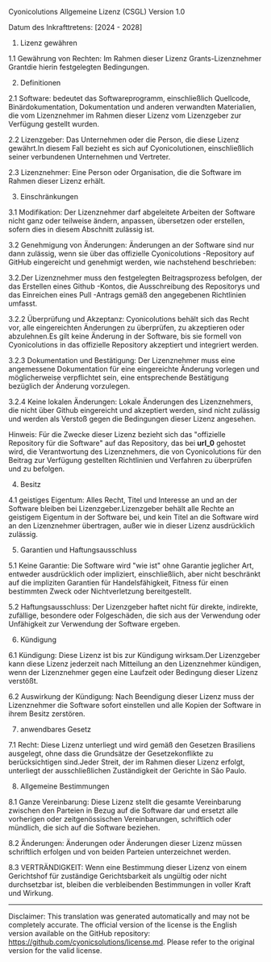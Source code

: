 Cyonicolutions Allgemeine Lizenz (CSGL)
Version 1.0

Datum des Inkrafttretens: [2024 - 2028]

1. Lizenz gewähren

1.1 Gewährung von Rechten: Im Rahmen dieser Lizenz Grants-Lizenznehmer Grantdie hierin festgelegten Bedingungen.

2. Definitionen

2.1 Software: bedeutet das Softwareprogramm, einschließlich Quellcode, Binärdokumentation, Dokumentation und anderen verwandten Materialien, die vom Lizenznehmer im Rahmen dieser Lizenz vom Lizenzgeber zur Verfügung gestellt wurden.

2.2 Lizenzgeber: Das Unternehmen oder die Person, die diese Lizenz gewährt.In diesem Fall bezieht es sich auf Cyonicolutionen, einschließlich seiner verbundenen Unternehmen und Vertreter.

2.3 Lizenznehmer: Eine Person oder Organisation, die die Software im Rahmen dieser Lizenz erhält.

3. Einschränkungen

3.1 Modifikation: Der Lizenznehmer darf abgeleitete Arbeiten der Software nicht ganz oder teilweise ändern, anpassen, übersetzen oder erstellen, sofern dies in diesem Abschnitt zulässig ist.

3.2 Genehmigung von Änderungen: Änderungen an der Software sind nur dann zulässig, wenn sie über das offizielle Cyonicolutions -Repository auf GitHub eingereicht und genehmigt werden, wie nachstehend beschrieben:

3.2.Der Lizenznehmer muss den festgelegten Beitragsprozess befolgen, der das Erstellen eines Github -Kontos, die Ausschreibung des Repositorys und das Einreichen eines Pull -Antrags gemäß den angegebenen Richtlinien umfasst.

3.2.2 Überprüfung und Akzeptanz: Cyonicolutions behält sich das Recht vor, alle eingereichten Änderungen zu überprüfen, zu akzeptieren oder abzulehnen.Es gilt keine Änderung in der Software, bis sie formell von Cyonicolutions in das offizielle Repository akzeptiert und integriert werden.

3.2.3 Dokumentation und Bestätigung: Der Lizenznehmer muss eine angemessene Dokumentation für eine eingereichte Änderung vorlegen und möglicherweise verpflichtet sein, eine entsprechende Bestätigung bezüglich der Änderung vorzulegen.

3.2.4 Keine lokalen Änderungen: Lokale Änderungen des Lizenznehmers, die nicht über Github eingereicht und akzeptiert werden, sind nicht zulässig und werden als Verstoß gegen die Bedingungen dieser Lizenz angesehen.

Hinweis: Für die Zwecke dieser Lizenz bezieht sich das "offizielle Repository für die Software" auf das Repository, das bei __url_0__ gehostet wird, die Verantwortung des Lizenznehmers, die von Cyonicolutions für den Beitrag zur Verfügung gestellten Richtlinien und Verfahren zu überprüfen und zu befolgen.

4. Besitz

4.1 geistiges Eigentum: Alles Recht, Titel und Interesse an und an der Software bleiben bei Lizenzgeber.Lizenzgeber behält alle Rechte an geistigem Eigentum in der Software bei, und kein Titel an die Software wird an den Lizenznehmer übertragen, außer wie in dieser Lizenz ausdrücklich zulässig.

5. Garantien und Haftungsausschluss

5.1 Keine Garantie: Die Software wird "wie ist" ohne Garantie jeglicher Art, entweder ausdrücklich oder impliziert, einschließlich, aber nicht beschränkt auf die impliziten Garantien für Handelsfähigkeit, Fitness für einen bestimmten Zweck oder Nichtverletzung bereitgestellt.

5.2 Haftungsausschluss: Der Lizenzgeber haftet nicht für direkte, indirekte, zufällige, besondere oder Folgeschäden, die sich aus der Verwendung oder Unfähigkeit zur Verwendung der Software ergeben.

6. Kündigung

6.1 Kündigung: Diese Lizenz ist bis zur Kündigung wirksam.Der Lizenzgeber kann diese Lizenz jederzeit nach Mitteilung an den Lizenznehmer kündigen, wenn der Lizenznehmer gegen eine Laufzeit oder Bedingung dieser Lizenz verstößt.

6.2 Auswirkung der Kündigung: Nach Beendigung dieser Lizenz muss der Lizenznehmer die Software sofort einstellen und alle Kopien der Software in ihrem Besitz zerstören.

7. anwendbares Gesetz

7.1 Recht: Diese Lizenz unterliegt und wird gemäß den Gesetzen Brasiliens ausgelegt, ohne dass die Grundsätze der Gesetzekonflikte zu berücksichtigen sind.Jeder Streit, der im Rahmen dieser Lizenz erfolgt, unterliegt der ausschließlichen Zuständigkeit der Gerichte in São Paulo.

8. Allgemeine Bestimmungen

8.1 Ganze Vereinbarung: Diese Lizenz stellt die gesamte Vereinbarung zwischen den Parteien in Bezug auf die Software dar und ersetzt alle vorherigen oder zeitgenössischen Vereinbarungen, schriftlich oder mündlich, die sich auf die Software beziehen.

8.2 Änderungen: Änderungen oder Änderungen dieser Lizenz müssen schriftlich erfolgen und von beiden Parteien unterzeichnet werden.

8.3 VERTRÄNDIGKEIT: Wenn eine Bestimmung dieser Lizenz von einem Gerichtshof für zuständige Gerichtsbarkeit als ungültig oder nicht durchsetzbar ist, bleiben die verbleibenden Bestimmungen in voller Kraft und Wirkung.

---
Disclaimer: This translation was generated automatically and may not be completely accurate. The official version of the license is the English version available on the GitHub repository: https://github.com/cyonicsolutions/license.md. Please refer to the original version for the valid license.